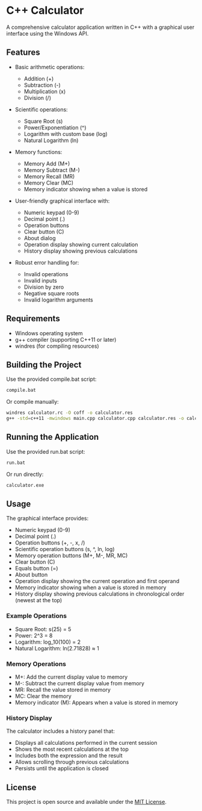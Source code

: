 # C++ Calculator

A comprehensive calculator application written in C++ with a graphical user interface using the Windows API.

## Features

- Basic arithmetic operations:
  - Addition (+)
  - Subtraction (-)
  - Multiplication (x)
  - Division (/)
  
- Scientific operations:
  - Square Root (s)
  - Power/Exponentiation (^)
  - Logarithm with custom base (log)
  - Natural Logarithm (ln)

- Memory functions:
  - Memory Add (M+)
  - Memory Subtract (M-)
  - Memory Recall (MR)
  - Memory Clear (MC)
  - Memory indicator showing when a value is stored

- User-friendly graphical interface with:
  - Numeric keypad (0-9)
  - Decimal point (.)
  - Operation buttons
  - Clear button (C)
  - About dialog
  - Operation display showing current calculation
  - History display showing previous calculations

- Robust error handling for:
  - Invalid operations
  - Invalid inputs
  - Division by zero
  - Negative square roots
  - Invalid logarithm arguments

## Requirements

- Windows operating system
- g++ compiler (supporting C++11 or later)
- windres (for compiling resources)

## Building the Project

Use the provided compile.bat script:

```bash
compile.bat
```

Or compile manually:

```bash
windres calculator.rc -O coff -o calculator.res
g++ -std=c++11 -mwindows main.cpp calculator.cpp calculator.res -o calculator.exe
```

## Running the Application

Use the provided run.bat script:

```bash
run.bat
```

Or run directly:

```bash
calculator.exe
```

## Usage

The graphical interface provides:
- Numeric keypad (0-9)
- Decimal point (.)
- Operation buttons (+, -, x, /)
- Scientific operation buttons (s, ^, ln, log)
- Memory operation buttons (M+, M-, MR, MC)
- Clear button (C)
- Equals button (=)
- About button
- Operation display showing the current operation and first operand
- Memory indicator showing when a value is stored in memory
- History display showing previous calculations in chronological order (newest at the top)

### Example Operations

- Square Root: s(25) = 5
- Power: 2^3 = 8
- Logarithm: log_10(100) = 2
- Natural Logarithm: ln(2.71828) ≈ 1

### Memory Operations

- M+: Add the current display value to memory
- M-: Subtract the current display value from memory
- MR: Recall the value stored in memory
- MC: Clear the memory
- Memory indicator (M): Appears when a value is stored in memory

### History Display

The calculator includes a history panel that:
- Displays all calculations performed in the current session
- Shows the most recent calculations at the top
- Includes both the expression and the result
- Allows scrolling through previous calculations
- Persists until the application is closed

## License

This project is open source and available under the [MIT License](LICENSE). 